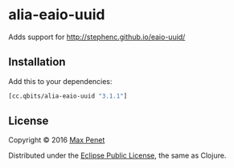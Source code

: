 # alia-eaio-uuid

Adds support for http://stephenc.github.io/eaio-uuid/

## Installation

Add this to your dependencies:

```clojure
[cc.qbits/alia-eaio-uuid "3.1.1"]
```

## License

Copyright © 2016 [Max Penet](http://twitter.com/mpenet)

Distributed under the
[Eclipse Public License](http://www.eclipse.org/legal/epl-v10.html),
the same as Clojure.
